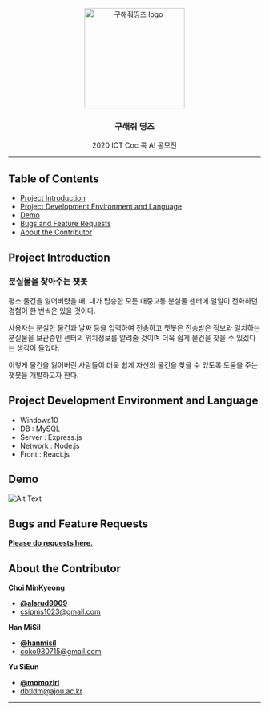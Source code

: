 <p align="center">
    <img src="https://user-images.githubusercontent.com/59993071/90844507-0320ae00-e39f-11ea-9b58-1382a0949acd.png" alt="구해줘띵즈 logo" width="200" height="200">
</p>

<h3 align="center">구해줘 띵즈</h3>

<p align="center">
  2020 ICT Coc 콕 AI 공모전
</p>
   
    
* * *


## Table of Contents

- [Project Introduction](#Project-Introduction)
- [Project Development Environment and Language](#Project-Development-Environment-and-Language)
- [Demo](#Demo)
- [Bugs and Feature Requests](#Bugs-and-Feature-Requests)
- [About the Contributor](#About-the-Contributor)


## Project Introduction

### 분실물을 찾아주는 챗봇

 평소 물건을 잃어버렸을 때, 내가 탑승한 모든 대중교통 분실물 센터에 일일이 전화하던 경험이 한 번씩은 있을 것이다.
 
 사용자는 분실한 물건과 날짜 등을 입력하여 전송하고 챗봇은 전송받은 정보와 일치하는 분실물을 보관중인 센터의 위치정보를 알려줄 것이며 더욱 쉽게 물건을 찾을 수 있겠다는 생각이 들었다.
 
 이렇게 물건을 잃어버린 사람들이 더욱 쉽게 자신의 물건을 찾을 수 있도록 도움을 주는 챗봇을 개발하고자 한다.


## Project Development Environment and Language
- Windows10
- DB : MySQL
- Server : Express.js
- Network : Node.js
- Front : React.js


## Demo
<img src="https://user-images.githubusercontent.com/69449727/90902920-2d5a8600-e408-11ea-985b-ba5938ba0ac6.gif" alt="Alt Text" style="max-width:100%;">
          

## Bugs and Feature Requests

[**Please do requests here.**](https://github.com/alsrud9909/ICT_Coc_AI_contest/issues)


## About the Contributor

**Choi MinKyeong**
- [**@alsrud9909**](https://github.com/alsrud9909)   
- <csipms1023@gmail.com>  

**Han MiSil**
- [**@hanmisil**](https://github.com/hanmisil)
- <coko980715@gmail.com>

**Yu SiEun**
- [**@momoziri**](https://github.com/momoziri)
- <dbtldm@ajou.ac.kr>


* * *
